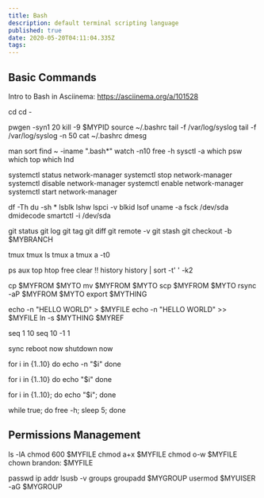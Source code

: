 ```yaml
---
title: Bash
description: default terminal scripting language
published: true
date: 2020-05-20T04:11:04.335Z
tags: 
---
```


## Basic Commands

Intro to Bash in Asciinema: https://asciinema.org/a/101528

cd
cd -

pwgen -syn1 20
kill -9 $MYPID
source ~/.bashrc
tail -f /var/log/syslog
tail -f /var/log/syslog -n 50
cat ~/.bashrc
dmesg

man sort
find ~ -iname ".bash*"
watch -n10 free -h
sysctl -a
which psw
which top
which lnd

systemctl status network-manager
systemctl stop network-manager
systemctl disable network-manager
systemctl enable network-manager
systemctl start network-manager

df -Th
du -sh *
lsblk
lshw
lspci -v
blkid
lsof
uname -a
fsck /dev/sda
dmidecode
smartctl -i /dev/sda

git status
git log
git tag
git diff
git remote -v
git stash
git checkout -b $MYBRANCH

tmux
tmux ls
tmux a
tmux a -t0

ps aux
top
htop
free
clear
!!
history
history | sort -t' ' -k2

cp $MYFROM $MYTO
mv $MYFROM $MYTO
scp $MYFROM $MYTO
rsync -aP $MYFROM $MYTO
export $MYTHING

echo -n "HELLO WORLD" > $MYFILE
echo -n "HELLO WORLD" >> $MYFILE
ln -s $MYTHING $MYREF

seq 1 10
seq 10 -1 1

sync
reboot now
shutdown now

for i in {1..10}
do
  echo -n "$i"
done

for i in {1..10}
do
  echo "$i"
done

for i in {1..10}; do echo "$i"; done

while true; do free -h; sleep 5; done


## Permissions Management

ls -lA
chmod 600 $MYFILE
chmod a+x $MYFILE
chmod o-w $MYFILE
chown brandon: $MYFILE

passwd
ip addr
lsusb -v
groups
groupadd $MYGROUP
usermod $MYUISER -aG $MYGROUP